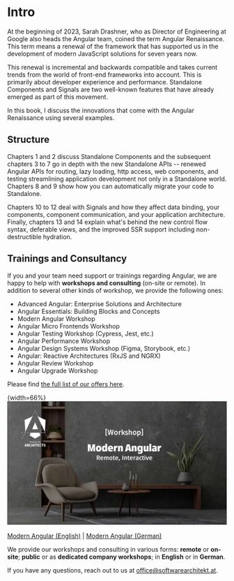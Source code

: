 # Intro

At the beginning of 2023, Sarah Drashner, who as Director of Engineering at Google also heads the Angular team, coined the term Angular Renaissance. This term means a renewal of the framework that has supported us in the development of modern JavaScript solutions for seven years now.

This renewal is incremental and backwards compatible and takes current trends from the world of front-end frameworks into account. This is primarily about developer experience and performance. Standalone Components and Signals are two well-known features that have already emerged as part of this movement.

In this book, I discuss the innovations that come with the Angular Renaissance using several examples. 

## Structure

Chapters 1 and 2 discuss Standalone Components and the subsequent chapters 3 to 7 go in depth with the new Standalone APIs -- renewed Angular APIs for routing, lazy loading, http access, web components, and testing streamlining application development not only in a Standalone world. Chapters 8 and 9 show how you can automatically migrate your code to Standalone.

Chapters 10 to 12 deal with Signals and how they affect data binding, your components, component communication, and your application architecture. Finally, chapters 13 and 14 explain what's behind the new control flow syntax, deferable views, and the improved SSR support including non-destructible hydration.

## Trainings and Consultancy

If you and your team need support or trainings regarding Angular, we are happy to help with **workshops and consulting** (on-site or remote). In addition to several other kinds of workshop, we provide the following ones:

- Advanced Angular: Enterprise Solutions and Architecture
- Angular Essentials: Building Blocks and Concepts
- Modern Angular Workshop
- Angular Micro Frontends Workshop
- Angular Testing Workshop (Cypress, Jest, etc.)
- Angular Performance Workshop
- Angular Design Systems Workshop (Figma, Storybook, etc.)
- Angular: Reactive Architectures (RxJS and NGRX)
- Angular Review Workshop
- Angular Upgrade Workshop

Please find [the full list of our offers here](https://www.angulararchitects.io/en/angular-workshops/).

{width=66%}
![Modern Angular Workshop](images/sujet-en.jpg)

[Modern Angular (English)](https://www.angulararchitects.io/en/training/modern-angular-workshop/) | [Modern Angular (German)](https://www.angulararchitects.io/training/modern-angular-workshop/)

We provide our workshops and consulting in various forms: **remote** or **on-site**; **public** or as **dedicated company workshops**; in **English** or in **German**.

If you have any questions, reach out to us at office@softwarearchitekt.at. 